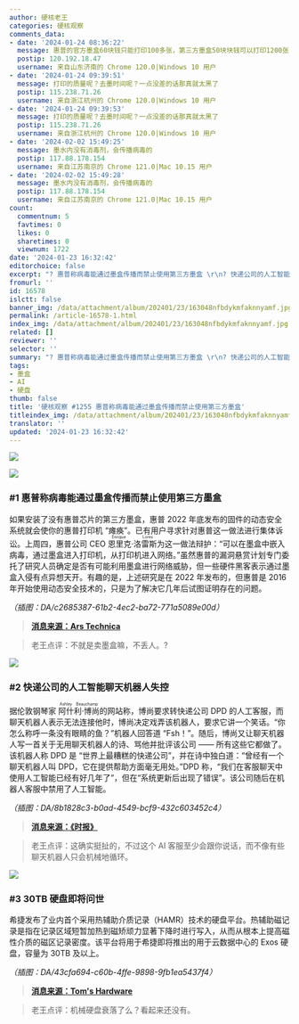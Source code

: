 ```yaml
---
author: 硬核老王
categories: 硬核观察
comments_data:
- date: '2024-01-24 08:36:22'
  message: 惠普的官方墨盒60块钱只能打印100多张，第三方墨盒50块块钱可以打印1200张，未免太黑心了。
  postip: 120.192.18.47
  username: 来自山东济南的 Chrome 120.0|Windows 10 用户
- date: '2024-01-24 09:39:51'
  message: 打印的质量呢？去墨时间呢？一点没差的话那真就太黑了
  postip: 115.238.71.26
  username: 来自浙江杭州的 Chrome 120.0|Windows 10 用户
- date: '2024-01-24 09:39:53'
  message: 打印的质量呢？去墨时间呢？一点没差的话那真就太黑了
  postip: 115.238.71.26
  username: 来自浙江杭州的 Chrome 120.0|Windows 10 用户
- date: '2024-02-02 15:49:25'
  message: 墨水内没有消毒剂，会传播病毒的
  postip: 117.88.178.154
  username: 来自江苏南京的 Chrome 121.0|Mac 10.15 用户
- date: '2024-02-02 15:49:28'
  message: 墨水内没有消毒剂，会传播病毒的
  postip: 117.88.178.154
  username: 来自江苏南京的 Chrome 121.0|Mac 10.15 用户
count:
  commentnum: 5
  favtimes: 0
  likes: 0
  sharetimes: 0
  viewnum: 1722
date: '2024-01-23 16:32:42'
editorchoice: false
excerpt: "? 惠普称病毒能通过墨盒传播而禁止使用第三方墨盒 \r\n? 快递公司的人工智能聊天机器人失控\r\n? 30TB 硬盘即将问世\r\n» \r\n»"
fromurl: ''
id: 16578
islctt: false
banner_img: /data/attachment/album/202401/23/163048nfbdykmfaknnyamf.jpg
permalink: /article-16578-1.html
index_img: /data/attachment/album/202401/23/163048nfbdykmfaknnyamf.jpg
related: []
reviewer: ''
selector: ''
summary: "? 惠普称病毒能通过墨盒传播而禁止使用第三方墨盒 \r\n? 快递公司的人工智能聊天机器人失控\r\n? 30TB 硬盘即将问世\r\n» \r\n»"
tags:
- 墨盒
- AI
- 硬盘
thumb: false
title: '硬核观察 #1255 惠普称病毒能通过墨盒传播而禁止使用第三方墨盒'
titleindex_img: /data/attachment/album/202401/23/163048nfbdykmfaknnyamf.jpg
translator: ''
updated: '2024-01-23 16:32:42'
---
```


![](/data/attachment/album/202401/23/163048nfbdykmfaknnyamf.jpg)


![](/data/attachment/album/202401/23/163110p222dka01kk10u88.png)


### #1 惠普称病毒能通过墨盒传播而禁止使用第三方墨盒


如果安装了没有惠普芯片的第三方墨盒，惠普 2022 年底发布的固件的动态安全系统就会使你的惠普打印机 “瘫痪”。已有用户寻求针对惠普这一做法进行集体诉讼。上周四，惠普公司 CEO <ruby> 恩里克·洛雷斯 <rt>  Enrique Lores </rt></ruby> 为这一做法辩护：“可以在墨盒中嵌入病毒，通过墨盒进入打印机，从打印机进入网络。”虽然惠普的漏洞悬赏计划专门委托了研究人员确定是否有可能利用墨盒进行网络威胁，但一些硬件黑客表示通过墨盒入侵有点异想天开。有趣的是，上述研究是在 2022 年发布的，但惠普是 2016 年开始使用动态安全技术的，只是为了解决它几年后试图证明存在的问题。


*（插图：DA/c2685387-61b2-4ec2-ba72-771a5089e00d）*



> 
> **[消息来源：Ars Technica](https://arstechnica.com/gadgets/2024/01/hp-ceo-blocking-third-party-ink-from-printers-fights-viruses/)**
> 
> 
> 



> 
> 老王点评：不就是卖墨盒嘛，不丢人。?
> 
> 
> 


![](/data/attachment/album/202401/23/163213eg8rx7hm88er6im8.png)


### #2 快递公司的人工智能聊天机器人失控


据伦敦钢琴家 <ruby> 阿什利·博尚 <rt>  Ashley Beauchamp </rt></ruby> 的网站称，博尚要求转快递公司 DPD 的人工客服，而聊天机器人表示无法连接他时，博尚决定戏弄该机器人，要求它讲一个笑话。“你怎么称呼一条没有眼睛的鱼？”机器人回答道 “Fsh！”。随后，博尚又让聊天机器人写一首关于无用聊天机器人的诗、骂他并批评该公司 —— 所有这些它都做了。该机器人称 DPD 是 “世界上最糟糕的快递公司”，并在诗中独白道：“曾经有一个聊天机器人叫 DPD，它在提供帮助方面毫无用处。”DPD 称，“我们在客服聊天中使用人工智能已经有好几年了”，但在“系统更新后出现了错误”。该公司随后在机器人客服中禁用了人工智能。


*（插图：DA/8b1828c3-b0ad-4549-bcf9-432c603452c4）*



> 
> **[消息来源：《时报》](https://time.com/6564726/ai-chatbot-dpd-curses-criticizes-company/)**
> 
> 
> 



> 
> 老王点评：这确实挺扯的，不过这个 AI 客服至少会跟你说话，而不像有些聊天机器人只会机械地循环。
> 
> 
> 


![](/data/attachment/album/202401/23/163229s0v824y4z4ittyb2.png)


### #3 30TB 硬盘即将问世


希捷发布了业内首个采用热辅助介质记录（HAMR）技术的硬盘平台。热辅助磁记录是指在记录区域短暂加热到磁矫顽力显著下降时进行写入，从而从根本上提高磁性介质的磁区记录密度。该平台将用于希捷即将推出的用于云数据中心的 Exos 硬盘，容量为 30TB 及以上。


*（插图：DA/43cfa694-c60b-4ffe-9898-9fb1ea5437f4）*



> 
> **[消息来源：Tom's Hardware](https://www.tomshardware.com/pc-components/hdds/seagates-mozaic-3-hamr-platform-targets-30tb-hdds-and-beyond)**
> 
> 
> 



> 
> 老王点评：机械硬盘衰落了么？看起来还没有。
> 
> 
>